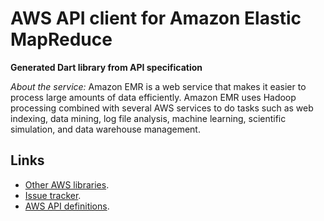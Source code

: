 # AWS API client for Amazon Elastic MapReduce

**Generated Dart library from API specification**

*About the service:*
Amazon EMR is a web service that makes it easier to process large amounts of
data efficiently. Amazon EMR uses Hadoop processing combined with several
AWS services to do tasks such as web indexing, data mining, log file
analysis, machine learning, scientific simulation, and data warehouse
management.

## Links

- [Other AWS libraries](https://github.com/agilord/aws_client/tree/master/generated).
- [Issue tracker](https://github.com/agilord/aws_client/issues).
- [AWS API definitions](https://github.com/aws/aws-sdk-js/tree/master/apis).
